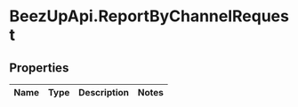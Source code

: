# BeezUpApi.ReportByChannelRequest

## Properties
Name | Type | Description | Notes
------------ | ------------- | ------------- | -------------


